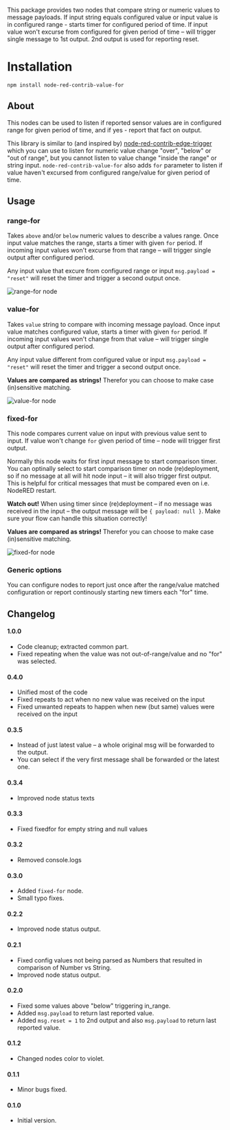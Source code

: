 This package provides two nodes that compare string or numeric values to message payloads.
If input string equals configured value or input value is in configured range - starts timer
for configured period of time. If input value won't excurse from configured for given period
of time – will trigger single message to 1st output. 2nd output is used for reporting reset.

# Installation
```
npm install node-red-contrib-value-for
```

## About

This nodes can be used to listen if reported sensor values are in configured range for given period of time,
and if yes - report that fact on output.

This library is similar to (and inspired by) [node-red-contrib-edge-trigger](https://github.com/eschava/node-red-contrib-edge-trigger)
which you can use to listen for numeric value change "over", "below" or "out of range", but you cannot listen to value 
change "inside the range" or string input. `node-red-contrib-value-for` also adds `for` parameter to listen if value 
haven't excursed from configured range/value for given period of time.

## Usage

### range-for

Takes `above` and/or `below` numeric values to describe a values range. Once input value matches the range, starts 
a timer with given `for` period. If incoming input values won't excurse from that range – will trigger single output 
after configured period.

Any input value that excure from configured range or input `msg.payload = "reset"` will reset the timer and trigger 
a second output once.

![range-for node](https://github.com/cadavre/node-red-contrib-value-for/raw/master/images/range-for.png)

### value-for

Takes `value` string to compare with incoming message payload. Once input value matches configured value, starts 
a timer with given `for` period. If incoming input values won't change from that value – will trigger single 
output after configured period.

Any input value different from configured value or input `msg.payload = "reset"` will reset the timer and trigger 
a second output once.

**Values are compared as strings!** Therefor you can choose to make case (in)sensitive matching.

![value-for node](https://github.com/cadavre/node-red-contrib-value-for/raw/master/images/value-for.png)

### fixed-for

This node compares current value on input with previous value sent to input. If value won't change `for`
given period of time – node will trigger first output.

Normally this node waits for first input message to start comparison timer. You can optinally select to
start comparison timer on node (re)deployment, so if no message at all will hit node input – it will also
trigger first output. This is helpful for critical messages that must be compared even on i.e. NodeRED restart.

**Watch out!** When using timer since (re)deployment – if no message was received in the input – the output 
message will be `{ payload: null }`. Make sure your flow can handle this situation correctly!

**Values are compared as strings!** Therefor you can choose to make case (in)sensitive matching.

![fixed-for node](https://github.com/cadavre/node-red-contrib-value-for/raw/master/images/fixed-for.png)

### Generic options

You can configure nodes to report just once after the range/value matched configuration or report continously 
starting new timers each "for" time.

## Changelog

#### 1.0.0

* Code cleanup; extracted common part.
* Fixed repeating when the value was not out-of-range/value and no "for" was selected.

#### 0.4.0

* Unified most of the code
* Fixed repeats to act when no new value was received on the input
* Fixed unwanted repeats to happen when new (but same) values were received on the input

#### 0.3.5

* Instead of just latest value – a whole original msg will be forwarded to the output.
* You can select if the very first message shall be forwarded or the latest one.

#### 0.3.4

* Improved node status texts

#### 0.3.3

* Fixed fixedfor for empty string and null values 

#### 0.3.2

* Removed console.logs

#### 0.3.0

* Added `fixed-for` node.
* Small typo fixes.

#### 0.2.2

* Improved node status output.

#### 0.2.1

* Fixed config values not being parsed as Numbers that resulted in comparison of Number vs String.
* Improved node status output.

#### 0.2.0

* Fixed some values above "below" triggering in_range.
* Added `msg.payload` to return last reported value.
* Added `msg.reset = 1` to 2nd output and also `msg.payload` to return last reported value.

#### 0.1.2

* Changed nodes color to violet.

#### 0.1.1

* Minor bugs fixed.

#### 0.1.0

* Initial version.
